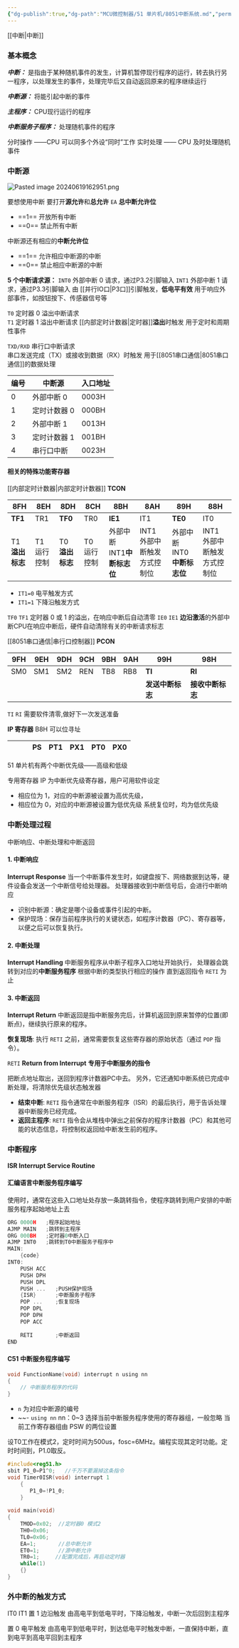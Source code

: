 ```yaml
---
{"dg-publish":true,"dg-path":"MCU微控制器/51 单片机/8051中断系统.md","permalink":"/MCU微控制器/51 单片机/8051中断系统/","dgPassFrontmatter":true,"noteIcon":"","created":"2024-05-21T15:20:27.901+08:00","updated":"2024-08-06T19:05:44.310+08:00"}
---
```


[[中断\|中断]]
### 基本概念
***中断：***
是指由于某种随机事件的发生，计算机暂停现行程序的运行，转去执行另一程序，以处理发生的事件，处理完毕后又自动返回原来的程序继续运行

***中断源：***
将能引起中断的事件

***主程序：***
CPU现行运行的程序

***中断服务子程序：***
处理随机事件的程序

分时操作 ——CPU 可以同多个外设“同时”工作
实时处理 —— CPU 及时处理随机事件

### 中断源

![Pasted image 20240619162951.png](/img/user/%E5%8A%9F%E8%83%BD%E6%80%A7%E6%96%87%E4%BB%B6%E5%A4%B9/%E8%BD%BD%E5%85%A5%E7%9A%84%E5%AA%92%E4%BD%93%E8%B5%84%E6%BA%90/Pasted%20image%2020240619162951.png)

要想使用中断
要打开**源允许**和**总允许**
` EA `  **总中断允许位**
- ==1==    开放所有中断
- ==0==   禁止所有中断

中断源还有相应的**中断允许位**
-  ==1==  允许相应中断源的中断
- ==0==  禁止相应中断源的中断

**5 个中断请求源：**
`INT0`  外部中断 0 请求，通过P3.2引脚输入
`INT1`   外部中断 1 请求，通过P3.3引脚输入
	由 [[并行IO口\|P3口]]引脚触发，**低电平有效**
	用于响应外部事件，如按钮按下、传感器信号等

`T0`     定时器 0 溢出中断请求    
`T1`     定时器 1 溢出中断请求
	[[内部定时计数器\|定时器]]**溢出**时触发
	用于定时和周期性事件

`TXD/RXD`   串行口中断请求     
	串口发送完成（TX）或接收到数据（RX）时触发
	用于[[8051串口通信\|8051串口通信]]的数据处理


| 编号  | 中断源     | 入口地址  |
| --- | ------- | ----- |
| 0   | 外部中断 0  | 0003H |
| 1   | 定时计数器 0 | 000BH |
| 2   | 外部中断 1  | 0013H |
| 3   | 定时计数器 1 | 001BH |
| 4   | 串行口中断   | 0023H |


#### 相关的特殊功能寄存器
[[内部定时计数器\|内部定时计数器]]   **TCON**

| 8FH         | 8EH     | 8DH         | 8CH     | 8BH                | 8AH              | 89H               | 88H              |
| ----------- | ------- | ----------- | ------- | ------------------ | ---------------- | ----------------- | ---------------- |
| **TF1**     | TR1     | **TF0**     | TR0     | **IE1**            | IT1              | **TE0**           | IT0              |
| T1 **溢出标志** | T1 运行控制 | T0 **溢出标志** | T0 运行控制 | 外部中断 INT1**中断标志位** | INT1 外部中断触发方式控制位 | 外部中断INT0**中断标志位** | INT1 外部中断触发方式控制位 |


- `IT1=0`   电平触发方式
- `IT1=1`   下降沿触发方式

`TF0`   `TF1`  定时器 0 或 1 的溢出，在响应中断后自动清零
`IE0`   `IE1`   **边沿激活**的外部中断CPU在响应中断后，硬件自动清除有关的中断请求标志


[[8051串口通信\|串行口控制器]]   **PCON**

| 9FH | 9EH | 9DH | 9CH | 9BH | 9AH | 99H        | 98H        |
| --- | --- | --- | --- | --- | --- | ---------- | ---------- |
| SM0 | SM1 | SM2 | REN | TB8 | RB8 | **TI**     | **RI**     |
|     |     |     |     |     |     | **发送中断标志** | **接收中断标志** |

`TI`  `RI`  需要软件清零,做好下一次发送准备


**IP 寄存器**    B8H
可以位寻址

|     |     |     | PS  | PT1 | PX1 | PT0 | PX0 |
| --- | --- | --- | --- | --- | --- | --- | --- |

51 单片机有两个中断优先级——高级和低级

专用寄存器 IP 为中断优先级寄存器，用户可用软件设定
- 相应位为 1，对应的中断源被设置为高优先级，
- 相应位为 0，对应的中断源被设置为低优先级
系统复位时，均为低优先级

### 中断处理过程
中断响应、中断处理和中断返回
#### 1. 中断响应
**Interrupt Response**
当一个中断事件发生时，如键盘按下、网络数据到达等，硬件设备会发送一个中断信号给处理器。
处理器接收到中断信号后，会进行中断响应
- 识别中断源：确定是哪个设备或事件引起的中断。
- 保护现场：保存当前程序执行的关键状态，如程序计数器（PC）、寄存器等，以便之后可以恢复执行。

#### 2. 中断处理
**Interrupt Handling**
中断服务程序从中断子程序入口地址开始执行，
处理器会跳转到对应的**中断服务程序**
根据中断的类型执行相应的操作
直到返回指令 `RETI` 为止

#### 3. 中断返回  
**Interrupt Return**
中断返回是指中断服务完后，计算机返回到原来暂停的位置(即断点)，继续执行原来的程序。

**恢复现场**:  执行 `RETI` 之前，通常需要恢复这些寄存器的原始状态（通过 `POP` 指令）。

`RETI`   **Return from Interrupt**
**专用于中断服务的指令**

把断点地址取出，送回到程序计数器PC中去。
另外，它还通知中断系统已完成中断处理，将清除优先级状态触发器
- **结束中断**: `RETI` 指令通常在中断服务程序（ISR）的最后执行，用于告诉处理器中断服务已经完成。 
- **返回主程序**: `RETI` 指令会从堆栈中弹出之前保存的程序计数器（PC）和其他可能的状态信息，将控制权返回给中断发生前的程序。

### 中断程序
**ISR   Interrupt Service Routine**
#### 汇编语言中断服务程序编写
使用时，通常在这些入口地址处存放一条跳转指令，使程序跳转到用户安排的中断服务程序起始地址上去

```C
ORG 0000H   ;程序起始地址
AJMP MAIN   ;跳转到主程序
ORG 000BH   ;定时器0中断入口
AJMP INT0   ;跳转到T0中断服务子程序中
MAIN: 
	{code}
INT0:
    PUSH ACC 
    PUSH DPH 
    PUSH DPL   
    PUSH ...   ;PUSH保护现场
	{ISR}      ;中断服务子程序
	POP ...    ;恢复现场
	POP DPL 
	POP DPH 
	POP ACC
	
	RETI       ;中断返回
END
```

#### C51 中断服务程序编写
```C
void FunctionName(void) interrupt n using nn
{
    // 中断服务程序的代码
}
```

- `n`   为对应中断源的编号
- ~~- `using nn`   nn：0~3
	选择当前中断服务程序使用的寄存器组，一般忽略
	当前工作寄存器组由 PSW 的两位设置

设T0工作在模式2，定时时间为500us，fosc=6MHz。编程实现其定时功能。定时时间到，P1.0取反。

```C
#include<reg51.h>
sbit P1_0=P1^0;   //千万不要漏掉这条指令
void Timer0ISR(void) interrupt 1 
	{
	   P1_0=!P1_0;
	}
	
void main(void)
{
	TMOD=0x02;  //定时器0 模式2
	TH0=0x06;
	TL0=0x06;
	EA=1;       //总中断允许
	ET0=1;      //源中断允许
	TR0=1;     //配置完成后，再启动定时器
	while(1)
	{}
}
```

### 外中断的触发方式
IT0   IT1
置 1 边沿触发
由高电平到低电平时，下降沿触发，中断一次后回到主程序

置 0 电平触发
由高电平到低电平时，到达低电平时触发中断，一直保持中断，直到电平到高电平回到主程序

